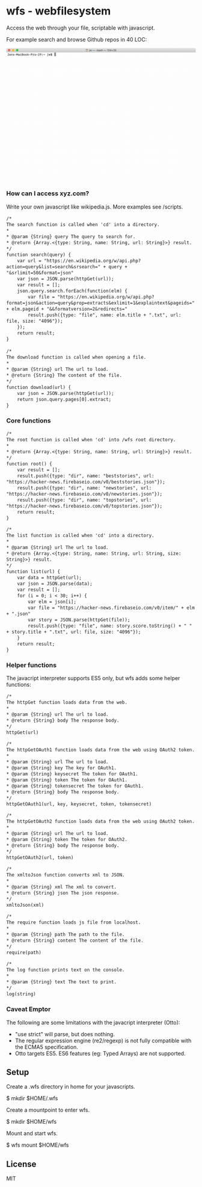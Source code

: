 #  wfs - webfilesystem

Access the web through your file, scriptable with javascript.

For example search and browse Github repos in 40 LOC:

[](https://github.com/webfilesystem/wfs/blob/main/scripts/github.js)

<p align="center">
  <img width="600" src="demo/github.gif">
</p>

### How can I access xyz.com?

Write your own javascript like wikipedia.js. More examples see /scripts.

```
/*
The search function is called when 'cd' into a directory.
*
* @param {String} query The query to search for. 
* @return {Array.<{type: String, name: String, url: String}>} result.
*/
function search(query) {
	var url = "https://en.wikipedia.org/w/api.php?action=query&list=search&srsearch=" + query + "&srlimit=50&format=json"
	var json = JSON.parse(httpGet(url));
	var result = [];
	json.query.search.forEach(function(elm) {
		var file = "https://en.wikipedia.org/w/api.php?format=json&action=query&prop=extracts&exlimit=1&explaintext&pageids=" + elm.pageid + "&&formatversion=2&redirects="
		result.push({type: "file", name: elm.title + ".txt", url: file, size: "4096"});
	});
	return result;
}

/*
The download function is called when opening a file.
*
* @param {String} url The url to load. 
* @return {String} The content of the file.
*/
function download(url) {
	var json = JSON.parse(httpGet(url));
	return json.query.pages[0].extract;
}
```

### Core functions

```
/*
The root function is called when 'cd' into /wfs root directory.
*
* @return {Array.<{type: String, name: String, url: String}>} result.
*/
function root() {
	var result = [];
	result.push({type: "dir", name: "beststories", url: "https://hacker-news.firebaseio.com/v0/beststories.json"});
	result.push({type: "dir", name: "newstories", url: "https://hacker-news.firebaseio.com/v0/newstories.json"});
	result.push({type: "dir", name: "topstories", url: "https://hacker-news.firebaseio.com/v0/topstories.json"});
	return result;
}
```

```
/*
The list function is called when 'cd' into a directory.
*
* @param {String} url The url to load. 
* @return {Array.<{type: String, name: String, url: String, size: String}>} result.
*/
function list(url) {
	var data = httpGet(url);
	var json = JSON.parse(data);
	var result = [];
	for (i = 0; i < 30; i++) {
		var elm = json[i];
		var file = "https://hacker-news.firebaseio.com/v0/item/" + elm + ".json"
		var story = JSON.parse(httpGet(file));
		result.push({type: "file", name: story.score.toString() + " " + story.title + ".txt", url: file, size: "4096"});
	}
	return result;
}
```

### Helper functions

The javacript interpreter supports ES5 only, but wfs adds some helper functions:

```
/*
The httpGet function loads data from the web.
*
* @param {String} url The url to load. 
* @return {String} body The response body.
*/
httpGet(url)
```

```
/*
The httpGetOAuth1 function loads data from the web using OAuth2 token.
*
* @param {String} url The url to load. 
* @param {String} key The key for OAuth1.
* @param {String} keysecret The token for OAuth1.
* @param {String} token The token for OAuth1.
* @param {String} tokensecret The token for OAuth1.
* @return {String} body The response body.
*/
httpGetOAuth1(url, key, keysecret, token, tokensecret)
```

```
/*
The httpGetOAuth2 function loads data from the web using OAuth2 token.
*
* @param {String} url The url to load. 
* @param {String} token The token for OAuth2.
* @return {String} body The response body.
*/
httpGetOAuth2(url, token)
```

```
/*
The xmltoJson function converts xml to JSON.
*
* @param {String} xml The xml to convert. 
* @return {String} json The json response.
*/
xmltoJson(xml)
```

```
/*
The require function loads js file from localhost.
*
* @param {String} path The path to the file. 
* @return {String} content The content of the file.
*/
require(path)
```

```
/*
The log function prints text on the console.
*
* @param {String} text The text to print. 
*/
log(string)
```

### Caveat Emptor

The following are some limitations with the javacript interpreter (Otto):

* "use strict" will parse, but does nothing.
* The regular expression engine (re2/regexp) is not fully compatible with the ECMA5 specification.
* Otto targets ES5. ES6 features (eg: Typed Arrays) are not supported.

## Setup

Create a .wfs directory in home for your javascripts.

$ mkdir $HOME/.wfs

Create a mountpoint to enter wfs.

$ mkdir $HOME/wfs

Mount and start wfs.

$ wfs mount $HOME/wfs

## License

MIT

